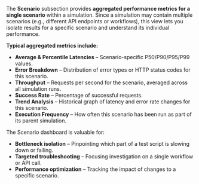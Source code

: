 The **Scenario** subsection provides **aggregated performance metrics for a single scenario** within a simulation. Since a simulation may contain multiple scenarios (e.g., different API endpoints or workflows), this view lets you isolate results for a specific scenario and understand its individual performance.

**Typical aggregated metrics include:**

* **Average & Percentile Latencies** – Scenario-specific P50/P90/P95/P99 values.
* **Error Breakdown** – Distribution of error types or HTTP status codes for this scenario.
* **Throughput** – Requests per second for the scenario, averaged across all simulation runs.
* **Success Rate** – Percentage of successful requests.
* **Trend Analysis** – Historical graph of latency and error rate changes for this scenario.
* **Execution Frequency** – How often this scenario has been run as part of its parent simulation.

The Scenario dashboard is valuable for:

* **Bottleneck isolation** – Pinpointing which part of a test script is slowing down or failing.
* **Targeted troubleshooting** – Focusing investigation on a single workflow or API call.
* **Performance optimization** – Tracking the impact of changes to a specific scenario.